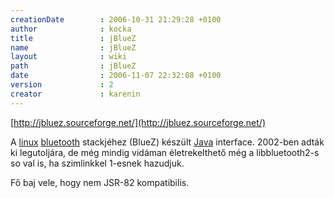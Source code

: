 ```yaml
---
creationDate        : 2006-10-31 21:29:28 +0100 
author              : kocka 
title               : jBlueZ 
name                : jBlueZ 
layout              : wiki 
path                : jBlueZ 
date                : 2006-11-07 22:32:08 +0100 
version             : 2 
creator             : karenin 
---
```

[http://jbluez.sourceforge.net/](http://jbluez.sourceforge.net/)

A [linux](Linux.html) [bluetooth](bluetooth.html) stackjéhez (BlueZ) készült [Java](java.html) interface. 2002-ben adták ki legutoljára, de még mindig vidáman életrekelthető még a libbluetooth2-s so val is, ha szimlinkkel 1-esnek hazudjuk.

Fő baj vele, hogy nem JSR-82 kompatibilis.
